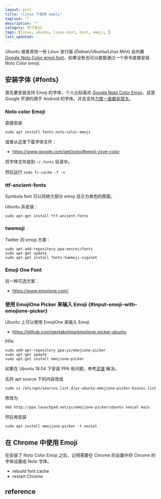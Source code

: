 ```yaml
---
layout: post
title: "Linux 下使用 emoji"
tagline: ""
description: ""
category: 学习笔记
tags: [linux, ubuntu, linux-mint, mint, emoji, ]
last_updated:
---
```


Ubuntu 或者其他一些 Linux 发行版 (Debian/Ubuntu/Linux Mint) 会内置 [Google Noto Color emoji font](https://www.google.com/get/noto/help/emoji/)，如果没有也可以直接通过一个命令直接安装 Noto Color emoji.


## 安装字体 {#fonts}
首先要安装支持 Emoji 的字体，个人比较喜欢 [Google Noto Color Emoji](https://www.google.com/get/noto/#emoji-zsye)，这是 Google 开源的用于 Android 的字体。并且支持[力度一直都非常大](https://github.com/googlei18n/noto-emoji/commit/91dc393ca4f4a924f4f6b06bf8e4407b30c7bdd9)。

### Noto color Emoji
直接安装

	sudo apt install fonts-noto-color-emoji

或者从这里下载字体文件：

- <https://www.google.com/get/noto/#emoji-zsye-color>

将字体文件放到 `~/.fonts` 目录中。

然后运行 `sudo fc-cache -f -v`

### ttf-ancient-fonts
Symbola font 可以将绝大部分 emoji 显示为单色的图案。

Ubuntu 系安装：

	sudo apt-get install ttf-ancient-fonts

### twemoji
Twitter 的 emoji 方案：

	sudo apt-add-repository ppa:eosrei/fonts
	sudo apt-get update
	sudo apt-get install fonts-twemoji-svginot

### Emoji One Font

另一种可选方案：

- <https://www.emojione.com/>

### 使用 EmojiOne Picker 来输入 Emoji {#input-emoji-with-emojione-picker}
Ubuntu 上可以使用 EmojiOne 来输入 Emoji

- <https://github.com/gentakojima/emojione-picker-ubuntu>

PPA:

	sudo add-apt-repository ppa:ys/emojione-picker
	sudo apt-get update
	sudo apt-get install emojione-picker

如果在 Ubuntu 18.04 下安装 PPA 有问题，参考[这里](https://github.com/gentakojima/emojione-picker-ubuntu/issues/35) 解决。

先将 apt source 下的内容改成

	sudo vi /etc/apt/sources.list.d/ys-ubuntu-emojione-picker-bionic.list

修改为

	deb http://ppa.launchpad.net/ys/emojione-picker/ubuntu xenial main

然后再安装

	sudo apt install emojione-picker -t xenial

## 在 Chrome 中使用 Emoji
在安装了 Noto Color Emoji 之后，记得需要在 Chrome 的设置中将 Chrome 的字体设置成 Noto 字体。

- rebuild font cache
- restart Chrome

## reference

[^twemoji]: <https://github.com/eosrei/twemoji-color-font#install-on-linux>
